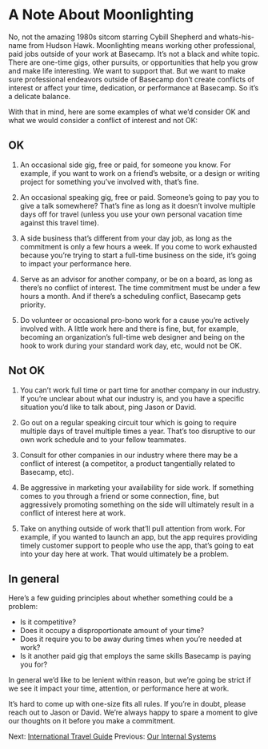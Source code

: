 # A Note About Moonlighting

No, not the amazing 1980s sitcom starring Cybill Shepherd and whats-his-name from Hudson Hawk. Moonlighting means working other professional, paid jobs outside of your work at Basecamp. It’s not a black and white topic. There are one-time gigs, other pursuits, or opportunities that help you grow and make life interesting. We want to support that. But we want to make sure professional endeavors outside of Basecamp don’t create conflicts of interest or affect your time, dedication, or performance at Basecamp. So it’s a delicate balance.

With that in mind, here are some examples of what we’d consider OK and what we would consider a conflict of interest and not OK:

## OK

1. An occasional side gig, free or paid, for someone you know. For example, if you want to work on a friend’s website, or a design or writing project for something you’ve involved with, that’s fine.

2. An occasional speaking gig, free or paid. Someone’s going to pay you to give a talk somewhere? That’s fine as long as it doesn’t involve multiple days off for travel (unless you use your own personal vacation time against this travel time).

3. A side business that’s different from your day job, as long as the commitment is only a few hours a week. If you come to work exhausted because you’re trying to start a full-time business on the side, it’s going to impact your performance here.

4. Serve as an advisor for another company, or be on a board, as long as there’s no conflict of interest. The time commitment must be under a few hours a month. And if there’s a scheduling conflict, Basecamp gets priority.

5. Do volunteer or occasional pro-bono work for a cause you’re actively involved with. A little work here and there is fine, but, for example, becoming an organization’s full-time web designer and being on the hook to work during your standard work day, etc, would not be OK.

## Not OK

1. You can’t work full time or part time for another company in our industry. If you’re unclear about what our industry is, and you have a specific situation you’d like to talk about, ping Jason or David.

2. Go out on a regular speaking circuit tour which is going to require multiple days of travel multiple times a year. That’s too disruptive to our own work schedule and to your fellow teammates.

3. Consult for other companies in our industry where there may be a conflict of interest (a competitor, a product tangentially related to Basecamp, etc).

4. Be aggressive in marketing your availability for side work. If something comes to you through a friend or some connection, fine, but aggressively promoting something on the side will ultimately result in a conflict of interest here at work.

5. Take on anything outside of work that’ll pull attention from work. For example, if you wanted to launch an app, but the app requires providing timely customer support to people who use the app, that’s going to eat into your day here at work. That would ultimately be a problem.

## In general

Here’s a few guiding principles about whether something could be a problem:

* Is it competitive?
* Does it occupy a disproportionate amount of your time?
* Does it require you to be away during times when you’re needed at work?
* Is it another paid gig that employs the same skills Basecamp is paying you for?

In general we’d like to be lenient within reason, but we’re going be strict if we see it impact your time, attention, or performance here at work.

It’s hard to come up with one-size fits all rules. If you’re in doubt, please reach out to Jason or David. We’re always happy to spare a moment to give our thoughts on it before you make a commitment.

Next: [International Travel Guide](https://github.com/basecamp/handbook/blob/master/international-travel-guide.md)
Previous: [Our Internal Systems](https://github.com/basecamp/handbook/blob/master/our-internal-systems.md)
